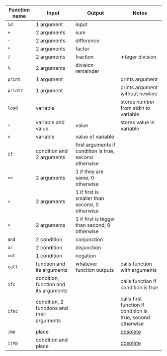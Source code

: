 
| Function name | Input | Output | Notes |
| ------------- | ----- | ------ | ----- |
| `id` | 1 argument | input | |
| `+` | 2 arguments | sum | |
| `-` | 2 arguments | difference | |
| `*` | 2 arguments | factor | |
| `/` | 2 arguments | fraction | integer division |
| `%` | 2 arguments | division remainder | |
| `print` | 1 argument | | prints argument |
| `printr` | 1 argument | | prints argument without newline |
| `load` | variable | | stores number from stdin to variable |
| `=` | variable and value | value | stores value in variable |
| `v` | variable | value of variable | |
| `if` | condition and 2 arguments | first arguments if condition is true, second otherwise | |
| `==` | 2 arguments | 1 if they are same, 0 otherwise | |
| `<` | 2 arguments | 1 if first is smaller than second, 0 otherwise | |
| `>` | 2 arguments | 1 if first is bigger than second, 0 otherwise | |
| `and` | 2 condition | conjunction | |
| `or` | 2 condition | disjunction | |
| `not` | 1 condition | negation | |
| `call` | function and its arguments | whatever function outputs | calls function with arguments |
| `ifc` | condition, function and its arguments | | calls function if condition is true |
| `ifec` | condition, 2 functions and their arguments | | calls first function if condition is true, second otherwise |
| `jmp` | place | | [obsolete](obsolete.md) |
| `ijmp` | condition and place | | [obsolete](obsolete.md) |
